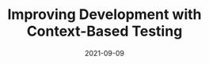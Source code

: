 ---
title: "Improving Development with Context-Based Testing"
date: 2021-09-09
time: "18:30"
excerpt: |
  It’s very common for developers to follow a “one test fixture per class/component” approach; that is, one file containing all of the tests that verify a given class or component. Then a new bug report comes in, the fix is a simple one-liner, but it requires 50 new lines of test code. There’s also a new feature that’s supposed to be easy to implement, but too hard to write tests for it because the test files are too messy. In both cases, the tendency is to simply ignore the tests, write the code, and call it done.

  In this talk, we’ll take a look at context-based testing as an approach to organizing tests, making them easier to read, write, and maintain. It works for many types of tests, such as unit, integration, and end-to-end. And it keeps both developers and the business happy!
presenter:
  name: Claudio Lassala
  website: https://lassala.net/
sponsor:
  name: Improving
  website: https://improving.com/
---